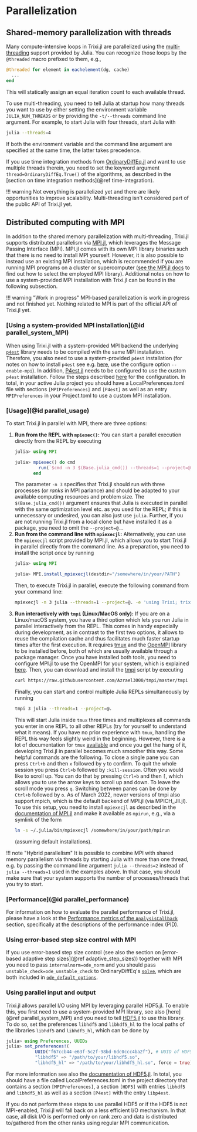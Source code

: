 # Parallelization

## Shared-memory parallelization with threads
Many compute-intensive loops in Trixi.jl are parallelized using the
[multi-threading](https://docs.julialang.org/en/v1/manual/multi-threading/)
support provided by Julia. You can recognize those loops by the
`@threaded` macro prefixed to them, e.g.,
```julia
@threaded for element in eachelement(dg, cache)
  ...
end
```
This will statically assign an equal iteration count to each available thread.

To use multi-threading, you need to tell Julia at startup how many threads you
want to use by either setting the environment variable `JULIA_NUM_THREADS` or by
providing the `-t/--threads` command line argument. For example, to start Julia
with four threads, start Julia with
```bash
julia --threads=4
```
If both the environment variable and the command line argument are specified at
the same time, the latter takes precedence.

If you use time integration methods from 
[OrdinaryDiffEq.jl](https://github.com/SciML/OrdinaryDiffEq.jl)
and want to use multiple threads therein, you need to set the keyword argument
`thread=OrdinaryDiffEq.True()` of the algorithms, as described in the
[section on time integration methods](@ref time-integration).

!!! warning
    Not everything is parallelized yet and there are likely opportunities to
    improve scalability. Multi-threading isn't considered part of the public
    API of Trixi.jl yet.


## Distributed computing with MPI
In addition to the shared memory parallelization with multi-threading, Trixi.jl
supports distributed parallelism via
[MPI.jl](https://github.com/JuliaParallel/MPI.jl), which leverages the Message
Passing Interface (MPI). MPI.jl comes with its own MPI library binaries such
that there is no need to install MPI yourself. However, it is also possible to
instead use an existing MPI installation, which is recommended if you are
running MPI programs on a cluster or supercomputer
([see the MPI.jl docs](https://juliaparallel.github.io/MPI.jl/stable/configuration/)
to find out how to select the employed MPI library). Additional notes on how to use
a system-provided MPI installation with Trixi.jl can be found in the following subsection.

!!! warning "Work in progress"
    MPI-based parallelization is work in progress and not finished yet. Nothing
    related to MPI is part of the official API of Trixi.jl yet.


### [Using a system-provided MPI installation](@id parallel_system_MPI)

When using Trixi.jl with a system-provided MPI backend the underlying [`p4est`](https://github.com/cburstedde/p4est)
library needs to be compiled with the same MPI installation. Therefore, you also need to use
a system-provided `p4est` installation (for notes on how to install `p4est` see e.g.
[here](https://github.com/cburstedde/p4est/blob/master/README), use the configure option
`--enable-mpi`). In addition, [P4est.jl](https://github.com/trixi-framework/P4est.jl) needs to
be configured to use the custom `p4est` installation. Follow the steps described
[here](https://github.com/trixi-framework/P4est.jl/blob/main/README.md) for the configuration.
In total, in your active Julia project you should have a LocalPreferences.toml file with sections
`[MPIPreferences]` and `[P4est]` as well as an entry `MPIPreferences` in your Project.toml to
use a custom MPI installation.


### [Usage](@id parallel_usage)

To start Trixi.jl in parallel with MPI, there are three options:

1. **Run from the REPL with `mpiexec()`:** You can start a parallel execution directly from the
   REPL by executing
   ```julia
   julia> using MPI

   julia> mpiexec() do cmd
            run(`$cmd -n 3 $(Base.julia_cmd()) --threads=1 --project=@. -e 'using Trixi; trixi_include(default_example())'`)
          end
   ```
   The parameter `-n 3` specifies that Trixi.jl should run with three processes (or
   *ranks* in MPI parlance) and should be adapted to your available
   computing resources and problem size. The `$(Base.julia_cmd())` argument
   ensures that Julia is executed in parallel with the same optimization level
   etc. as you used for the REPL; if this is unnecessary or undesired, you can
   also just use `julia`.  Further, if you are not running Trixi.jl from a local
   clone but have installed it as a package, you need to omit the `--project=@.`.
2. **Run from the command line with `mpiexecjl`:** Alternatively, you can
   use the `mpiexecjl` script provided by MPI.jl, which allows you to start
   Trixi.jl in parallel directly from the command line. As a preparation, you need to
   install the script *once* by running
   ```julia
   julia> using MPI

   julia> MPI.install_mpiexecjl(destdir="/somewhere/in/your/PATH")
   ```
   Then, to execute Trixi.jl in parallel, execute the following command from your
   command line:
   ```bash
   mpiexecjl -n 3 julia --threads=1 --project=@. -e 'using Trixi; trixi_include(default_example())'
   ```
3. **Run interactively with `tmpi` (Linux/MacOS only):** If you are on a
   Linux/macOS system, you have a third option which lets you run Julia in
   parallel interactively from the REPL. This comes in handy especially during
   development, as in contrast to the first two options, it allows to reuse the
   compilation cache and thus facilitates much faster startup times after the
   first execution. It requires [tmux](https://github.com/tmux/tmux) and the
   [OpenMPI](https://www.open-mpi.org) library to be installed before, both of
   which are usually available through a package manager. Once you have
   installed both tools, you need to configure MPI.jl to use the OpenMPI for
   your system, which is explained
   [here](https://juliaparallel.org/MPI.jl/stable/configuration/#Using-a-system-provided-MPI-backend).
   Then, you can download and install the
   [tmpi](https://github.com/Azrael3000/tmpi)
   script by executing
   ```bash
   curl https://raw.githubusercontent.com/Azrael3000/tmpi/master/tmpi -o /somewhere/in/your/PATH/tmpi
   ```
   Finally, you can start and control multiple Julia REPLs simultaneously by
   running
   ```bash
   tmpi 3 julia --threads=1 --project=@.
   ```
   This will start Julia inside `tmux` three times and multiplexes all commands
   you enter in one REPL to all other REPLs (try for yourself to understand what
   it means). If you have no prior experience with `tmux`, handling the REPL
   this way feels slightly weird in the beginning. However, there is a lot of
   documentation for `tmux`
   [available](https://github.com/tmux/tmux/wiki/Getting-Started) and once you
   get the hang of it, developing Trixi.jl in parallel becomes much smoother this
   way. Some helpful commands are the following. To close a single pane you can press `Ctrl+b`
   and then `x` followed by `y` to confirm. To quit the whole session you press `Ctrl+b` followed
   by `:kill-session`. Often you would like to scroll up. You can do that by pressing `Ctrl+b` and then `[`,
   which allows you to use the arrow keys to scroll up and down. To leave the scroll mode you press `q`.
   Switching between panes can be done by `Ctrl+b` followed by `o`.
   As of March 2022, newer versions of tmpi also support mpich, which is the default
   backend of MPI.jl (via MPICH_Jll.jl). To use this setup, you need to install
   `mpiexecjl` as described in the 
   [documentation of MPI.jl](https://juliaparallel.org/MPI.jl/v0.20/usage/#Julia-wrapper-for-mpiexec)
   and make it available as `mpirun`, e.g., via a symlink of the form
   ```bash
   ln -s ~/.julia/bin/mpiexecjl /somewhere/in/your/path/mpirun
   ```
   (assuming default installations).

!!! note "Hybrid parallelism"
    It is possible to combine MPI with shared memory parallelism via threads by starting
    Julia with more than one thread, e.g. by passing the command line argument
    `julia --threads=2` instead of `julia --threads=1` used in the examples above.
    In that case, you should make sure that your system supports the number of processes/threads
    that you try to start.


### [Performance](@id parallel_performance)
For information on how to evaluate the parallel performance of Trixi.jl, please
have a look at the [Performance metrics of the `AnalysisCallback`](@ref)
section, specifically at the descriptions of the performance index (PID).


### Using error-based step size control with MPI
If you use error-based step size control (see also the section on [error-based adaptive step sizes](@ref adaptive_step_sizes))
together with MPI you need to pass `internalnorm=ode_norm` and you should pass
`unstable_check=ode_unstable_check` to OrdinaryDiffEq's [`solve`](https://docs.sciml.ai/DiffEqDocs/latest/basics/common_solver_opts/),
which are both included in [`ode_default_options`](@ref).

### Using parallel input and output
Trixi.jl allows parallel I/O using MPI by leveraging parallel HDF5.jl. To enable this, you first need
to use a system-provided MPI library, see also [here](@ref parallel_system_MPI) and you need to tell
[HDF5.jl](https://github.com/JuliaIO/HDF5.jl) to use this library.
To do so, set the preferences `libhdf5` and `libhdf5_hl` to the local paths of the libraries `libhdf5` and `libhdf5_hl`,
which can be done by
```julia
julia> using Preferences, UUIDs
julia> set_preferences!(
           UUID("f67ccb44-e63f-5c2f-98bd-6dc0ccc4ba2f"), # UUID of HDF5.jl
           "libhdf5" => "/path/to/your/libhdf5.so",
           "libhdf5_hl" => "/path/to/your/libhdf5_hl.so", force = true)
```
For more information see also the [documentation of HDF5.jl](https://juliaio.github.io/HDF5.jl/stable/mpi/).
In total, you should have a file called LocalPreferences.toml in the project directory that contains a section `[MPIPreferences]`,
a section `[HDF5]` with entries `libhdf5` and `libhdf5_hl` as well as a section `[P4est]` with the entry `libp4est`.

If you do not perform these steps to use parallel HDF5 or if the HDF5 is not MPI-enabled, Trixi.jl will fall back on a less efficient I/O mechanism. In that case, all disk I/O is performed only on rank zero and data is distributed to/gathered from the other ranks using regular MPI communication.
